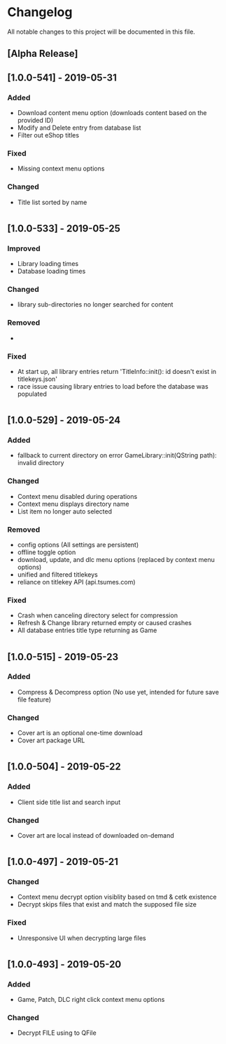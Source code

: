 # Changelog
All notable changes to this project will be documented in this file.

## [Alpha Release]

## [1.0.0-541] - 2019-05-31
### Added
- Download content menu option (downloads content based on the provided ID)
- Modify and Delete entry from database list
- Filter out eShop titles

### Fixed
- Missing context menu options

### Changed
- Title list sorted by name

#
## [1.0.0-533] - 2019-05-25
### Improved
- Library loading times
- Database loading times

### Changed
- library sub-directories no longer searched for content

### Removed
- 

### Fixed
- At start up, all library entries return 'TitleInfo::init(): id doesn't exist in titlekeys.json'
- race issue causing library entries to load before the database was populated

#
## [1.0.0-529] - 2019-05-24
### Added
- fallback to current directory on error GameLibrary::init(QString path): invalid directory

### Changed
- Context menu disabled during operations
- Context menu displays directory name
- List item no longer auto selected

### Removed
- config options (All settings are persistent)
- offline toggle option
- download, update, and dlc menu options (replaced by context menu options)
- unified and filtered titlekeys
- reliance on titlekey API (api.tsumes.com)

### Fixed
- Crash when canceling directory select for compression
- Refresh & Change library returned empty or caused crashes
- All database entries title type returning as Game

#
## [1.0.0-515] - 2019-05-23
### Added
- Compress & Decompress option (No use yet, intended for future save file feature)

### Changed
- Cover art is an optional one-time download
- Cover art package URL

#
## [1.0.0-504] - 2019-05-22
### Added
- Client side title list and search input

### Changed
- Cover art are local instead of downloaded on-demand

#
## [1.0.0-497] - 2019-05-21
### Changed
- Context menu decrypt option visiblity based on tmd & cetk existence
- Decrypt skips files that exist and match the supposed file size

### Fixed
- Unresponsive UI when decrypting large files

#
## [1.0.0-493] - 2019-05-20
### Added
- Game, Patch, DLC right click context menu options

### Changed
- Decrypt FILE using to QFile